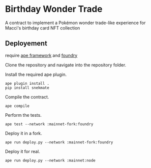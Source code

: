 # Birthday Wonder Trade

A contract to implement a Pokémon wonder trade-like experience for Macci's birthday card NFT collection

## Deployement

require [ape framework](https://docs.apeworx.io/ape/stable/userguides/quickstart.html) and [foundry]()

Clone the repository and navigate into the repository folder.

Install the required ape plugin.
```
ape plugin install .
pip install snekmate
```

Compile the contract.
```
ape compile
```

Perform the tests.
```
ape test --network :mainnet-fork:foundry
```

Deploy it in a fork.
```
ape run deploy.py --network :mainnet-fork:foundry
```

Deploy it for real.
```
ape run deploy.py --network :mainnet:node
```
